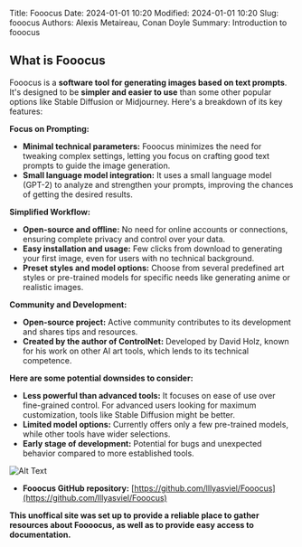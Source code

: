 Title: Fooocus
Date: 2024-01-01 10:20
Modified: 2024-01-01 10:20
Slug: fooocus
Authors: Alexis Metaireau, Conan Doyle
Summary: Introduction to fooocus

## What is Fooocus

Fooocus is a **software tool for generating images based on text prompts**. It's designed to be **simpler and easier to use** than some other popular options like Stable Diffusion or Midjourney. Here's a breakdown of its key features:

**Focus on Prompting:**

-   **Minimal technical parameters:**  Fooocus minimizes the need for tweaking complex settings, letting you focus on crafting good text prompts to guide the image generation.
-   **Small language model integration:**  It uses a small language model (GPT-2) to analyze and strengthen your prompts, improving the chances of getting the desired results.

**Simplified Workflow:**

-   **Open-source and offline:**  No need for online accounts or connections, ensuring complete privacy and control over your data.
-   **Easy installation and usage:**  Few clicks from download to generating your first image, even for users with no technical background.
-   **Preset styles and model options:**  Choose from several predefined art styles or pre-trained models for specific needs like generating anime or realistic images.

**Community and Development:**

-   **Open-source project:**  Active community contributes to its development and shares tips and resources.
-   **Created by the author of ControlNet:**  Developed by David Holz, known for his work on other AI art tools, which lends to its technical competence.

**Here are some potential downsides to consider:**

-   **Less powerful than advanced tools:**  It focuses on ease of use over fine-grained control. For advanced users looking for maximum customization, tools like Stable Diffusion might be better.
-   **Limited model options:**  Currently offers only a few pre-trained models, while other tools have wider selections.
-   **Early stage of development:**  Potential for bugs and unexpected behavior compared to more established tools.

![Alt Text]({static}/images/fooocus_colab.png)

-   **Fooocus GitHub repository:**  [https://github.com/lllyasviel/Fooocus](https://github.com/lllyasviel/Fooocus)




**This unoffical site was set up to provide a reliable place to gather resources about Foooocus, as well as to provide easy access to documentation.**